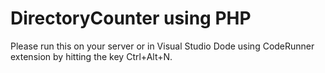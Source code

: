 # DirectoryCounter using PHP

Please run this on your server or in Visual Studio Dode using CodeRunner extension by hitting the key Ctrl+Alt+N.

